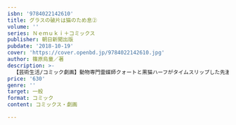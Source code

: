 ```yaml
---
isbn: '9784022142610'
title: グラスの破片は猫のため息②
volume: ''
series: Ｎｅｍｕｋｉ＋コミックス
publisher: 朝日新聞出版
pubdate: '2018-10-19'
cover: 'https://cover.openbd.jp/9784022142610.jpg'
author: 篠原烏童／著
description: >-
  【芸術生活/コミック劇画】動物専門霊媒師クォートと黒猫ハーフがタイムスリップした先激動の1920年代のニューヨーク！　その世界では行方不明だった父ファロがギャングの参謀に！？　再会の意味とは！？　大人気シリーズ『クォート＆ハーフ』の外伝、第２弾！
price: '630'
genre: ''
target: 一般
format: コミック
content: コミックス・劇画

---
```

